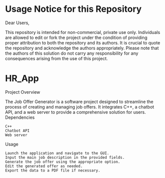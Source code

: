# Usage Notice for this Repository

Dear Users,

This repository is intended for non-commercial, private use only. Individuals are allowed to edit or fork the project under the condition of providing proper attribution to both the repository and its authors. It is crucial to quote the repository and acknowledge the authors appropriately. Please note that the authors of this solution do not carry any responsibility for any consequences arising from the use of this project.

# HR_App

Project Overview

The Job Offer Generator is a software project designed to streamline the process of creating and managing job offers. It integrates C++, a chatbot API, and a web server to provide a comprehensive solution for users.
Dependencies

    C++
    Chatbot API
    Web server

Usage

    Launch the application and navigate to the GUI.
    Input the main job description in the provided fields.
    Generate the job offer using the appropriate option.
    Edit the generated offer as needed.
    Export the data to a PDF file if necessary.


